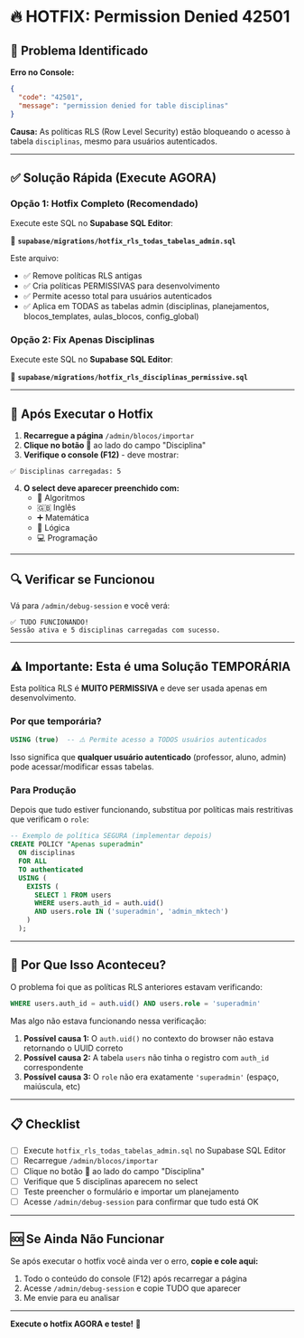 # 🔥 HOTFIX: Permission Denied 42501

## 🎯 Problema Identificado

**Erro no Console:**
```json
{
  "code": "42501",
  "message": "permission denied for table disciplinas"
}
```

**Causa:** As políticas RLS (Row Level Security) estão bloqueando o acesso à tabela `disciplinas`, mesmo para usuários autenticados.

---

## ✅ Solução Rápida (Execute AGORA)

### Opção 1: Hotfix Completo (Recomendado)

Execute este SQL no **Supabase SQL Editor**:

📁 **`supabase/migrations/hotfix_rls_todas_tabelas_admin.sql`**

Este arquivo:
- ✅ Remove políticas RLS antigas
- ✅ Cria políticas PERMISSIVAS para desenvolvimento
- ✅ Permite acesso total para usuários autenticados
- ✅ Aplica em TODAS as tabelas admin (disciplinas, planejamentos, blocos_templates, aulas_blocos, config_global)

### Opção 2: Fix Apenas Disciplinas

Execute este SQL no **Supabase SQL Editor**:

📁 **`supabase/migrations/hotfix_rls_disciplinas_permissive.sql`**

---

## 🚀 Após Executar o Hotfix

1. **Recarregue a página** `/admin/blocos/importar`
2. **Clique no botão 🔄** ao lado do campo "Disciplina"
3. **Verifique o console (F12)** - deve mostrar:

```
✅ Disciplinas carregadas: 5
```

4. **O select deve aparecer preenchido com:**
   - 🧮 Algoritmos
   - 🇬🇧 Inglês  
   - ➕ Matemática
   - 🧠 Lógica
   - 💻 Programação

---

## 🔍 Verificar se Funcionou

Vá para `/admin/debug-session` e você verá:

```
✅ TUDO FUNCIONANDO!
Sessão ativa e 5 disciplinas carregadas com sucesso.
```

---

## ⚠️ Importante: Esta é uma Solução TEMPORÁRIA

Esta política RLS é **MUITO PERMISSIVA** e deve ser usada apenas em desenvolvimento.

### Por que temporária?

```sql
USING (true)  -- ⚠️ Permite acesso a TODOS usuários autenticados
```

Isso significa que **qualquer usuário autenticado** (professor, aluno, admin) pode acessar/modificar essas tabelas.

### Para Produção

Depois que tudo estiver funcionando, substitua por políticas mais restritivas que verificam o `role`:

```sql
-- Exemplo de política SEGURA (implementar depois)
CREATE POLICY "Apenas superadmin"
  ON disciplinas
  FOR ALL
  TO authenticated
  USING (
    EXISTS (
      SELECT 1 FROM users 
      WHERE users.auth_id = auth.uid() 
      AND users.role IN ('superadmin', 'admin_mktech')
    )
  );
```

---

## 🐛 Por Que Isso Aconteceu?

O problema foi que as políticas RLS anteriores estavam verificando:

```sql
WHERE users.auth_id = auth.uid() AND users.role = 'superadmin'
```

Mas algo não estava funcionando nessa verificação:

1. **Possível causa 1:** O `auth.uid()` no contexto do browser não estava retornando o UUID correto
2. **Possível causa 2:** A tabela `users` não tinha o registro com `auth_id` correspondente
3. **Possível causa 3:** O `role` não era exatamente `'superadmin'` (espaço, maiúscula, etc)

---

## 📋 Checklist

- [ ] Execute `hotfix_rls_todas_tabelas_admin.sql` no Supabase SQL Editor
- [ ] Recarregue `/admin/blocos/importar`
- [ ] Clique no botão 🔄 ao lado do campo "Disciplina"
- [ ] Verifique que 5 disciplinas aparecem no select
- [ ] Teste preencher o formulário e importar um planejamento
- [ ] Acesse `/admin/debug-session` para confirmar que tudo está OK

---

## 🆘 Se Ainda Não Funcionar

Se após executar o hotfix você ainda ver o erro, **copie e cole aqui:**

1. Todo o conteúdo do console (F12) após recarregar a página
2. Acesse `/admin/debug-session` e copie TUDO que aparecer
3. Me envie para eu analisar

---

**Execute o hotfix AGORA e teste!** 🚀














